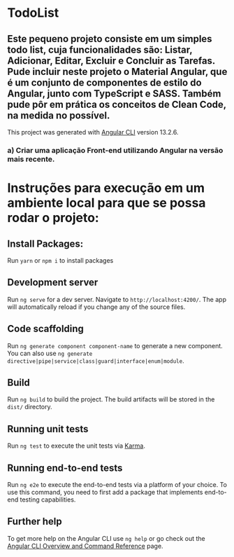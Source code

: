 # TodoList

## Este pequeno projeto consiste em um simples todo list, cuja funcionalidades são: Listar, Adicionar, Editar, Excluir e Concluir as Tarefas. Pude incluir neste projeto o Material Angular, que é um conjunto de componentes de estilo do Angular, junto com TypeScript e SASS. Também pude pôr em prática os conceitos de Clean Code, na medida no possível.
This project was generated with [Angular CLI](https://github.com/angular/angular-cli) version 13.2.6.

### a) Criar uma aplicação Front-end utilizando Angular na versão mais recente.

# Instruções para execução em um ambiente local para que se possa rodar o projeto:

## Install Packages:
Run `yarn` or `npm i` to install packages

## Development server

Run `ng serve` for a dev server. Navigate to `http://localhost:4200/`. The app will automatically reload if you change any of the source files.

## Code scaffolding

Run `ng generate component component-name` to generate a new component. You can also use `ng generate directive|pipe|service|class|guard|interface|enum|module`.

## Build

Run `ng build` to build the project. The build artifacts will be stored in the `dist/` directory.

## Running unit tests

Run `ng test` to execute the unit tests via [Karma](https://karma-runner.github.io).

## Running end-to-end tests

Run `ng e2e` to execute the end-to-end tests via a platform of your choice. To use this command, you need to first add a package that implements end-to-end testing capabilities.

## Further help

To get more help on the Angular CLI use `ng help` or go check out the [Angular CLI Overview and Command Reference](https://angular.io/cli) page.
